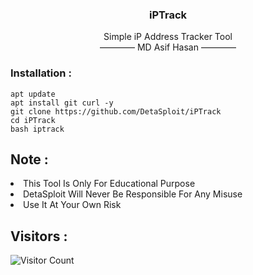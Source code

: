 <h3><p align="center">iPTrack</p></h3>
<p align="center">Simple iP Address Tracker Tool<br/>―――― MD Asif Hasan ――――</p>

### Installation :

``` shell script
apt update
apt install git curl -y
git clone https://github.com/DetaSploit/iPTrack
cd iPTrack
bash iptrack
```

## Note :
<li>This Tool Is Only For Educational Purpose</li>
<li>DetaSploit Will Never Be Responsible For Any Misuse</li>
<li>Use It At Your Own Risk</li>


## Visitors :

![Visitor Count](https://profile-counter.glitch.me/Toxic-Noob/count.svg)
